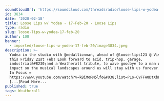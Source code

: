 ```yaml
---
soundCloudUrl: 'https://soundcloud.com/threadsradio/loose-lips-w-yodea-17-feb-20'
id: 3834
date: '2020-02-18'
title: Loose Lips w/ Yodea - 17-Feb-20 - Loose Lips
type: radio
slug: loose-lips-w-yodea-17-feb-20
author: 100
banner:
  - imported/loose-lips-w-yodea-17-feb-20/image3834.jpeg
description: >-
  Yodea in the studio with @medallionman, ahead of @loose-lips123 @ Viva Dalston
  this Friday 21st Feb! Look forward to acid, trip-hop, garage,
  industrial&#8230;and a Weatherall tribute, to wave goodbye to a man whose
  impact on the musical landscapes around us will stay with us forever. Release
  In Focus =
  https://www.youtube.com/watch?v=kBiMoRM5lfo&#038;list=PLo-CVFFA0DtXbFVErQH0kKHYEvi07sfLK&#038;fbclid=IwAR04ZdWSs7h_T91PPgPUhMsBhk0KHt6P0TsG7gnDmX476JaOQT2oZeeBVeY
  [...]Read More...
published: true
tags: Weatherall
---
```

